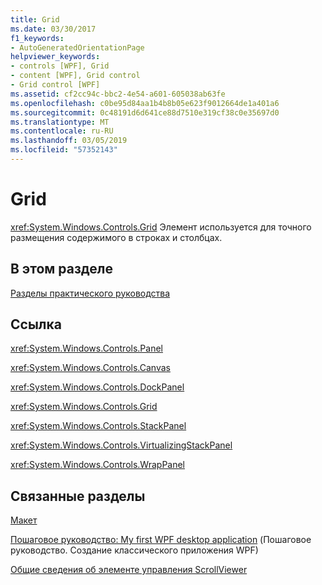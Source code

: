 ```yaml
---
title: Grid
ms.date: 03/30/2017
f1_keywords:
- AutoGeneratedOrientationPage
helpviewer_keywords:
- controls [WPF], Grid
- content [WPF], Grid control
- Grid control [WPF]
ms.assetid: cf2cc94c-bbc2-4e54-a601-605038ab63fe
ms.openlocfilehash: c0be95d84aa1b4b8b05e623f9012664de1a401a6
ms.sourcegitcommit: 0c48191d6d641ce88d7510e319cf38c0e35697d0
ms.translationtype: MT
ms.contentlocale: ru-RU
ms.lasthandoff: 03/05/2019
ms.locfileid: "57352143"
---
```

# <a name="grid"></a>Grid
<xref:System.Windows.Controls.Grid> Элемент используется для точного размещения содержимого в строках и столбцах.  
  
## <a name="in-this-section"></a>В этом разделе  
 [Разделы практического руководства](grid-how-to-topics.md)  
  
## <a name="reference"></a>Ссылка  
 <xref:System.Windows.Controls.Panel>  
  
 <xref:System.Windows.Controls.Canvas>  
  
 <xref:System.Windows.Controls.DockPanel>  
  
 <xref:System.Windows.Controls.Grid>  
  
 <xref:System.Windows.Controls.StackPanel>  
  
 <xref:System.Windows.Controls.VirtualizingStackPanel>  
  
 <xref:System.Windows.Controls.WrapPanel>  
  
## <a name="related-sections"></a>Связанные разделы  
 [Макет](../advanced/layout.md)  
  
 [Пошаговое руководство: My first WPF desktop application](../getting-started/walkthrough-my-first-wpf-desktop-application.md) (Пошаговое руководство. Создание классического приложения WPF)  
  
 [Общие сведения об элементе управления ScrollViewer](scrollviewer-overview.md)
